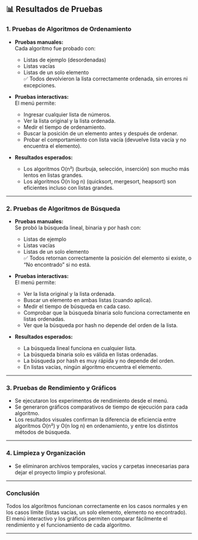 ## 📊 Resultados de Pruebas

### 1. Pruebas de Algoritmos de Ordenamiento

- **Pruebas manuales:**  
  Cada algoritmo fue probado con:
  - Listas de ejemplo (desordenadas)
  - Listas vacías
  - Listas de un solo elemento  
  ✅ Todos devolvieron la lista correctamente ordenada, sin errores ni excepciones.

- **Pruebas interactivas:**  
  El menú permite:
  - Ingresar cualquier lista de números.
  - Ver la lista original y la lista ordenada.
  - Medir el tiempo de ordenamiento.
  - Buscar la posición de un elemento antes y después de ordenar.
  - Probar el comportamiento con lista vacía (devuelve lista vacía y no encuentra el elemento).

- **Resultados esperados:**  
  - Los algoritmos O(n²) (burbuja, selección, inserción) son mucho más lentos en listas grandes.
  - Los algoritmos O(n log n) (quicksort, mergesort, heapsort) son eficientes incluso con listas grandes.

---

### 2. Pruebas de Algoritmos de Búsqueda

- **Pruebas manuales:**  
  Se probó la búsqueda lineal, binaria y por hash con:
  - Listas de ejemplo
  - Listas vacías
  - Listas de un solo elemento  
  ✅ Todos retornan correctamente la posición del elemento si existe, o “No encontrado” si no está.

- **Pruebas interactivas:**  
  El menú permite:
  - Ver la lista original y la lista ordenada.
  - Buscar un elemento en ambas listas (cuando aplica).
  - Medir el tiempo de búsqueda en cada caso.
  - Comprobar que la búsqueda binaria solo funciona correctamente en listas ordenadas.
  - Ver que la búsqueda por hash no depende del orden de la lista.

- **Resultados esperados:**  
  - La búsqueda lineal funciona en cualquier lista.
  - La búsqueda binaria solo es válida en listas ordenadas.
  - La búsqueda por hash es muy rápida y no depende del orden.
  - En listas vacías, ningún algoritmo encuentra el elemento.

---

### 3. Pruebas de Rendimiento y Gráficos

- Se ejecutaron los experimentos de rendimiento desde el menú.
- Se generaron gráficos comparativos de tiempo de ejecución para cada algoritmo.
- Los resultados visuales confirman la diferencia de eficiencia entre algoritmos O(n²) y O(n log n) en ordenamiento, y entre los distintos métodos de búsqueda.

---

### 4. Limpieza y Organización

- Se eliminaron archivos temporales, vacíos y carpetas innecesarias para dejar el proyecto limpio y profesional.

---

### **Conclusión**

Todos los algoritmos funcionan correctamente en los casos normales y en los casos límite (listas vacías, un solo elemento, elemento no encontrado).  
El menú interactivo y los gráficos permiten comparar fácilmente el rendimiento y el funcionamiento de cada algoritmo.

---

